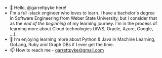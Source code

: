 - 👋 Hello, @garrettpyke here!
- I'm a full-stack engineer who loves to learn. I have a bachelor's degree in Software Engineering from Weber State University, but I consider that as the *end of the beginning* of my learning journey. I'm in the process of learning more about Cloud technologies (AWS, Oracle, Azure, Google, ...).
- 🌱 I’m enjoying learning more about Python & Java in Machine Learning, GoLang, Ruby and Graph DBs if I ever get the time.
- 📫 How to reach me - garrettpyke@gmail.com
